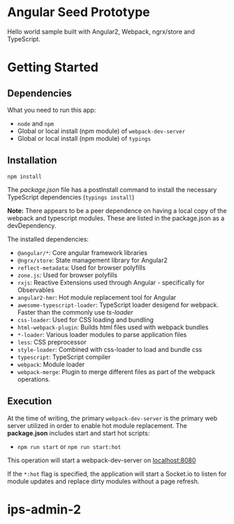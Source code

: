 # Angular Seed Prototype

Hello world sample built with Angular2, Webpack, ngrx/store and TypeScript.

# Getting Started
## Dependencies
What you need to run this app:

 * `node` and `npm`
 * Global or local install (npm module) of `webpack-dev-server`
 * Global or local install (npm module) of `typings`

## Installation

`npm install`

The _package.json_ file has a postInstall command to install the necessary TypeScript dependencies (`typings install`)

**Note:** There appears to be a peer dependence on having a local copy of the webpack and typescript modules.  These are listed in the package.json as a devDependency.

The installed dependencies:

* `@angular/*`: Core angular framework libraries
* `@ngrx/store`: State management library for Angular2
* `reflect-metadata`: Used for browser polyfills
* `zone.js`: Used for browser polyfills
* `rxjs`: Reactive Extensions used through Angular - specifically for Observables
* `angular2-hmr`: Hot module replacement tool for Angular
* `awesome-typescript-loader`: TypeScript loader desigend for webpack.  Faster than the commonly use *ts-loader*
* `css-loader`: Used for CSS loading and bundling
* `html-webpack-plugin`: Builds html files used with webpack bundles
* `*-loader`: Various loader modules to parse application files
* `less`: CSS preprocessor
* `style-loader`: Combined with css-loader to load and bundle css
* `typescript`: TypeScript compiler
* `webpack`: Module loader
* `webpack-merge`: Plugin to merge different files as part of the webpack operations.

## Execution

At the time of writing, the primary `webpack-dev-server` is the primary web server utilized in order to enable hot module replacement.  The **package.json** includes start and start hot scripts:

* `npm run start` or `npm run start:hot`

This operation will start a webpack-dev-server on [localhost:8080](http://localhost:8080)

If the `*:hot` flag is specified, the application will start a Socket.io to listen for module updates and replace dirty modules without a page refresh.
# ips-admin-2
